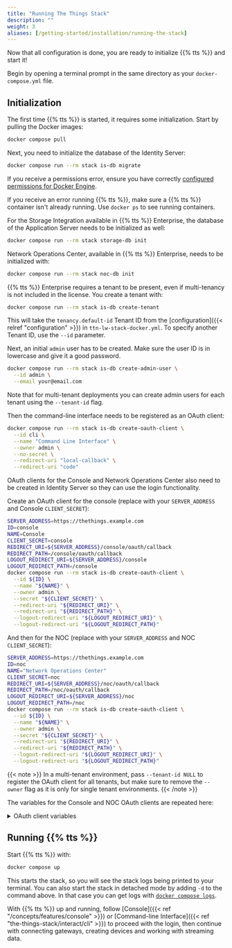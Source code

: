 ```yaml
---
title: "Running The Things Stack"
description: ""
weight: 3
aliases: [/getting-started/installation/running-the-stack]
---
```


Now that all configuration is done, you are ready to initialize {{% tts %}} and start it!

Begin by opening a terminal prompt in the same directory as your `docker-compose.yml` file.

## Initialization

The first time {{% tts %}} is started, it requires some initialization. Start by pulling the Docker images:

```bash
docker compose pull
```

Next, you need to initialize the database of the Identity Server:

```bash
docker compose run --rm stack is-db migrate
```

If you receive a permissions error, ensure you have correctly [configured permissions for Docker Engine](https://docs.docker.com/engine/install/linux-postinstall/).

If you receive an error running {{% tts %}}, make sure a {{% tts %}} container isn't already running. Use `docker ps` to see running containers.

For the Storage Integration available in {{% tts %}} Enterprise, the database of the Application Server needs to be initialized as well:

```bash
docker compose run --rm stack storage-db init
```

Network Operations Center, available in {{% tts %}} Enterprise, needs to be initialized with:

```bash
docker compose run --rm stack noc-db init
```

{{% tts %}} Enterprise requires a tenant to be present, even if multi-tenancy is not included in the license. You create a tenant with:

```bash
docker compose run --rm stack is-db create-tenant
```

This will take the `tenancy.default-id` Tenant ID from the [configuration]({{< relref "configuration" >}}) in `ttn-lw-stack-docker.yml`. To specify another Tenant ID, use the `--id` parameter.

Next, an initial `admin` user has to be created. Make sure the user ID is in lowercase and give it a good password.

```bash
docker compose run --rm stack is-db create-admin-user \
  --id admin \
  --email your@email.com
```

Note that for multi-tenant deployments you can create admin users for each tenant using the `--tenant-id` flag.

Then the command-line interface needs to be registered as an OAuth client:

```bash
docker compose run --rm stack is-db create-oauth-client \
  --id cli \
  --name "Command Line Interface" \
  --owner admin \
  --no-secret \
  --redirect-uri "local-callback" \
  --redirect-uri "code"
```

OAuth clients for the Console and Network Operations Center also need to be created in Identity Server so they can use the login functionality.

Create an OAuth client for the console (replace with your `SERVER_ADDRESS` and Console `CLIENT_SECRET`):

```bash
SERVER_ADDRESS=https://thethings.example.com
ID=console
NAME=Console
CLIENT_SECRET=console
REDIRECT_URI=${SERVER_ADDRESS}/console/oauth/callback
REDIRECT_PATH=/console/oauth/callback
LOGOUT_REDIRECT_URI=${SERVER_ADDRESS}/console
LOGOUT_REDIRECT_PATH=/console
docker compose run --rm stack is-db create-oauth-client \
  --id ${ID} \
  --name "${NAME}" \
  --owner admin \
  --secret "${CLIENT_SECRET}" \
  --redirect-uri "${REDIRECT_URI}" \
  --redirect-uri "${REDIRECT_PATH}" \
  --logout-redirect-uri "${LOGOUT_REDIRECT_URI}" \
  --logout-redirect-uri "${LOGOUT_REDIRECT_PATH}"
```

And then for the NOC (replace with your `SERVER_ADDRESS` and NOC `CLIENT_SECRET`):

```bash
SERVER_ADDRESS=https://thethings.example.com
ID=noc
NAME="Network Operations Center"
CLIENT_SECRET=noc
REDIRECT_URI=${SERVER_ADDRESS}/noc/oauth/callback
REDIRECT_PATH=/noc/oauth/callback
LOGOUT_REDIRECT_URI=${SERVER_ADDRESS}/noc
LOGOUT_REDIRECT_PATH=/noc
docker compose run --rm stack is-db create-oauth-client \
  --id ${ID} \
  --name "${NAME}" \
  --owner admin \
  --secret "${CLIENT_SECRET}" \
  --redirect-uri "${REDIRECT_URI}" \
  --redirect-uri "${REDIRECT_PATH}" \
  --logout-redirect-uri "${LOGOUT_REDIRECT_URI}" \
  --logout-redirect-uri "${LOGOUT_REDIRECT_PATH}"
```

{{< note >}} In a multi-tenant environment, pass `--tenant-id NULL` to register the OAuth client for all tenants, but make sure to remove the `--owner` flag as it is only for single tenant environments. {{< /note >}}

The variables for the Console and NOC OAuth clients are repeated here:

<details><summary>OAuth client variables</summary>

Set the variables as follows:

| Key                    | Console                                    | Network Operations Center              |
| ---------------------- | ------------------------------------------ | -------------------------------------- |
| `ID`                   | `console`                                  | `noc`                                  |
| `NAME`                 | `Console`                                  | `Network Operations Center`            |
| `CLIENT_SECRET`        | Config: `console.oauth.client-secret`      | Config: `noc.oauth.client-secret`      |
| `REDIRECT_URI`         | `${SERVER_ADDRESS}/console/oauth/callback` | `${SERVER_ADDRESS}/noc/oauth/callback` |
| `REDIRECT_PATH`        | `/console/oauth/callback`                  | `/noc/oauth/callback`                  |
| `LOGOUT_REDIRECT_URI`  | `${SERVER_ADDRESS}/console`                | `${SERVER_ADDRESS}/noc`                |
| `LOGOUT_REDIRECT_PATH` | `/console`                                 | `/noc`                                 |

</details>

## Running {{% tts %}}

Start {{% tts %}} with:

```bash
docker compose up
```

This starts the stack, so you will see the stack logs being printed to your terminal. You can also start the stack in detached mode by adding `-d` to the command above. In that case you can get logs with [`docker compose logs`](https://docs.docker.com/compose/reference/logs/).

With {{% tts %}} up and running, follow [Console]({{< ref "/concepts/features/console" >}}) or [Command-line Interface]({{< ref "the-things-stack/interact/cli" >}}) to proceed with the login, then continue with connecting gateways, creating devices and working with streaming data.
